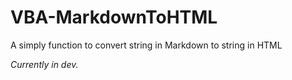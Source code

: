 # VBA-MarkdownToHTML

A simply function to convert string in Markdown to string in HTML

*Currently in dev.*